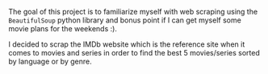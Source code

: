  The goal of this project is to familiarize myself with web scraping using the ``BeautifulSoup`` python library and bonus point if I can get myself some movie plans for the weekends :).

I decided to scrap the IMDb website which is the reference site when it comes to movies and series in order to find the best 5 movies/series sorted by language or by genre.

